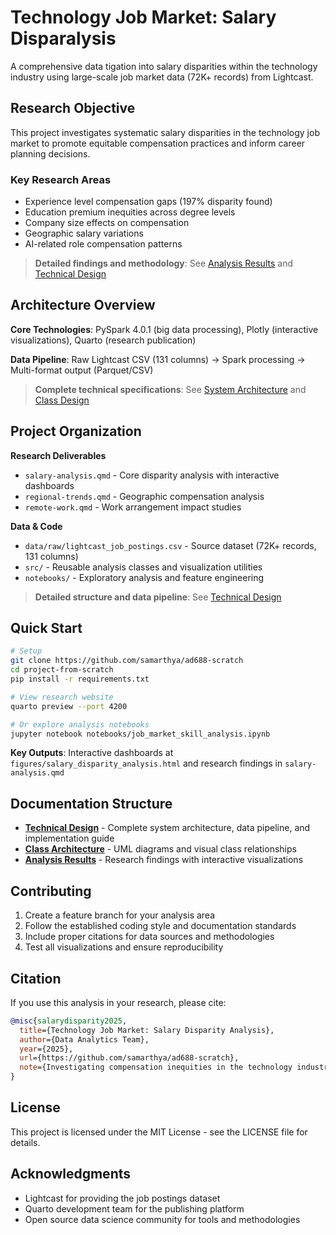 # Technology Job Market: Salary Disparalysis

A comprehensive data tigation into salary disparities within the technology industry using large-scale job market data (72K+ records) from Lightcast.

## Research Objective

This project investigates systematic salary disparities in the technology job market to promote equitable compensation practices and inform career planning decisions.

### Key Research Areas
- Experience level compensation gaps (197% disparity found)
- Education premium inequities across degree levels
- Company size effects on compensation
- Geographic salary variations
- AI-related role compensation patterns

> **Detailed findings and methodology**: See [Analysis Results](salary-analysis.qmd) and [Technical Design](DESIGN.md)

## Architecture Overview

**Core Technologies**: PySpark 4.0.1 (big data processing), Plotly (interactive visualizations), Quarto (research publication)

**Data Pipeline**: Raw Lightcast CSV (131 columns) → Spark processing → Multi-format output (Parquet/CSV)

> **Complete technical specifications**: See [System Architecture](DESIGN.md) and [Class Design](docs/class_architecture.md)

## Project Organization

**Research Deliverables**
- `salary-analysis.qmd` - Core disparity analysis with interactive dashboards
- `regional-trends.qmd` - Geographic compensation analysis
- `remote-work.qmd` - Work arrangement impact studies

**Data & Code**
- `data/raw/lightcast_job_postings.csv` - Source dataset (72K+ records, 131 columns)
- `src/` - Reusable analysis classes and visualization utilities
- `notebooks/` - Exploratory analysis and feature engineering

> **Detailed structure and data pipeline**: See [Technical Design](DESIGN.md)

## Quick Start

```bash
# Setup
git clone https://github.com/samarthya/ad688-scratch
cd project-from-scratch
pip install -r requirements.txt

# View research website
quarto preview --port 4200

# Or explore analysis notebooks  
jupyter notebook notebooks/job_market_skill_analysis.ipynb
```

**Key Outputs**: Interactive dashboards at `figures/salary_disparity_analysis.html` and research findings in `salary-analysis.qmd`

## Documentation Structure

- **[Technical Design](DESIGN.md)** - Complete system architecture, data pipeline, and implementation guide
- **[Class Architecture](docs/class_architecture.md)** - UML diagrams and visual class relationships  
- **[Analysis Results](salary-analysis.qmd)** - Research findings with interactive visualizations

## Contributing

1. Create a feature branch for your analysis area
2. Follow the established coding style and documentation standards
3. Include proper citations for data sources and methodologies
4. Test all visualizations and ensure reproducibility

## Citation

If you use this analysis in your research, please cite:

```bibtex
@misc{salarydisparity2025,
  title={Technology Job Market: Salary Disparity Analysis},
  author={Data Analytics Team},
  year={2025},
  url={https://github.com/samarthya/ad688-scratch},
  note={Investigating compensation inequities in the technology industry}
}
```

## License

This project is licensed under the MIT License - see the LICENSE file for details.

## Acknowledgments

- Lightcast for providing the job postings dataset
- Quarto development team for the publishing platform
- Open source data science community for tools and methodologies